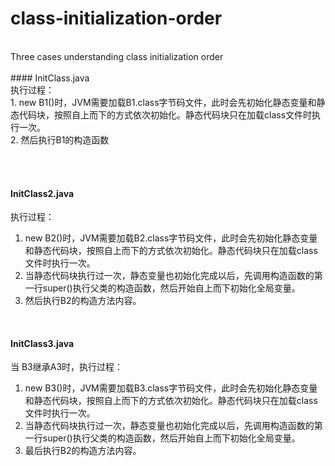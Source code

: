 # class-initialization-order
<br>
Three cases understanding class initialization order
<br><br>
#### InitClass.java<br> 
执行过程：<br> 
 1. new B1()时，JVM需要加载B1.class字节码文件，此时会先初始化静态变量和静态代码块，按照自上而下的方式依次初始化。静态代码块只在加载class文件时执行一次。<br> 
 2. 然后执行B1的构造函数

<br><br>
#### InitClass2.java<br>
执行过程：<br>
 1. new B2()时，JVM需要加载B2.class字节码文件，此时会先初始化静态变量和静态代码块，按照自上而下的方式依次初始化。静态代码块只在加载class文件时执行一次。<br>
 2. 当静态代码块执行过一次，静态变量也初始化完成以后，先调用构造函数的第一行super()执行父类的构造函数，然后开始自上而下初始化全局变量。<br>
 3. 然后执行B2的构造方法内容。<br>
<br>

#### InitClass3.java<br>
当 B3继承A3时，执行过程：<br>
 1. new B3()时，JVM需要加载B3.class字节码文件，此时会先初始化静态变量和静态代码块，按照自上而下的方式依次初始化。静态代码块只在加载class文件时执行一次。<br>
 2. 当静态代码块执行过一次，静态变量也初始化完成以后，先调用构造函数的第一行super()执行父类的构造函数，然后开始自上而下初始化全局变量。<br>
 3. 最后执行B2的构造方法内容。<br>




